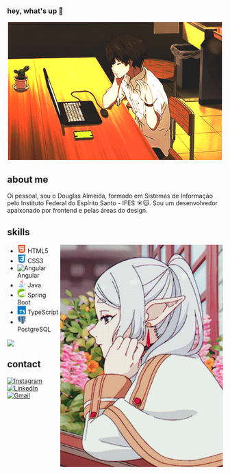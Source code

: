 ### hey, what's up 👋

<p align="center">
  <img src="img.gif" alt="Hello Guys!">
</p>

## about me

Oi pessoal, sou o Douglas Almeida, formado em Sistemas de Informação pelo Instituto Federal do Espírito Santo - IFES ☀️🐱. Sou um desenvolvedor apaixonado por frontend e pelas áreas do design. 

## skills

<img src="frieren.gif" align="right" width ="380px" height="520px"/>

- <img src="https://raw.githubusercontent.com/devicons/devicon/master/icons/html5/html5-original.svg" alt="HTML5" width="20" height="20"/> HTML5
- <img src="https://raw.githubusercontent.com/devicons/devicon/master/icons/css3/css3-original.svg" alt="CSS3" width="20" height="20"/> CSS3
- <img src="https://angular.io/assets/images/logos/angular/angular.png" alt="Angular" width="20" height="20"/> Angular
- <img src="https://raw.githubusercontent.com/devicons/devicon/master/icons/java/java-original.svg" alt="Java" width="20" height="20"/> Java
- <img src="https://raw.githubusercontent.com/devicons/devicon/master/icons/spring/spring-original.svg" alt="Spring Boot" width="20" height="20"/> Spring Boot
- <img src="https://raw.githubusercontent.com/devicons/devicon/master/icons/typescript/typescript-original.svg" alt="TypeScript" width="20" height="20"/> TypeScript
- <img src="https://raw.githubusercontent.com/devicons/devicon/master/icons/postgresql/postgresql-original.svg" alt="PostgreSQL" width="20" height="20"/> PostgreSQL

<div style="width: 100%">
  <img align="center" src="https://github-readme-stats.vercel.app/api/top-langs/?username=heeydoug&theme=gruvbox&hide_langs_below=1" />
</div>

## contact

[![Instagram](https://img.shields.io/badge/Instagram-@itsaboutdoug-orange?style=for-the-badge&logo=instagram)](https://www.instagram.com/itsaboutdoug/)
[![LinkedIn](https://img.shields.io/badge/LinkedIn-Douglas%20Almeida-orange?style=for-the-badge&logo=linkedin)](https://www.linkedin.com/in/douglas-silva-almeida/)
[![Gmail](https://img.shields.io/badge/Gmail-doug19almeida@gmail.com-orange?style=for-the-badge&logo=gmail)](mailto:doug19almeida@gmail.com)
